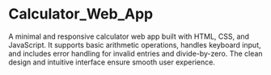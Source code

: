 # Calculator_Web_App
A minimal and responsive calculator web app built with HTML, CSS, and JavaScript. It supports basic arithmetic operations, handles keyboard input, and includes error handling for invalid entries and divide-by-zero. The clean design and intuitive interface ensure smooth user experience.
